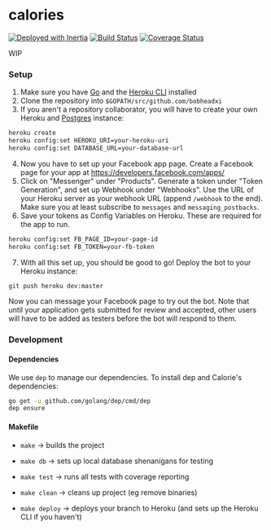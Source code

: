 # calories
[![Deployed with Inertia](https://img.shields.io/badge/Deploying%20with-Inertia-blue.svg)](https://github.com/ubclaunchpad/inertia) [![Build Status](https://travis-ci.org/bobheadxi/calories.svg?branch=dev)](https://travis-ci.org/bobheadxi/calories) [![Coverage Status](https://coveralls.io/repos/github/bobheadxi/calories/badge.svg?branch=31-unit-tests)](https://coveralls.io/github/bobheadxi/calories?branch=31-unit-tests)

WIP

### Setup
1. Make sure you have [Go](https://golang.org/doc/install) and the [Heroku CLI](https://devcenter.heroku.com/articles/heroku-cli#download-and-install) installed
2. Clone the repository into `$GOPATH/src/github.com/bobheadxi`
3. If you aren't a repository collaborator, you will have to create your own Heroku and [Postgres](https://devcenter.heroku.com/categories/heroku-postgres) instance:
```bash
heroku create
heroku config:set HEROKU_URI=your-heroku-uri
heroku config:set DATABASE_URL=your-database-url
```
4. Now you have to set up your Facebook app page. Create a Facebook page for your app at https://developers.facebook.com/apps/
5. Click on "Messenger" under "Products". Generate a token under "Token Generation", and set up Webhook under "Webhooks". Use the URL of your Heroku server as your webhook URL (append `/webhook` to the end). Make sure you at least subscribe to `messages` and `messaging_postbacks`.
6. Save your tokens as Config Variables on Heroku. These are required for the app to run.
```bash
heroku config:set FB_PAGE_ID=your-page-id
heroku config:set FB_TOKEN=your-fb-token
```
7. With all this set up, you should be good to go! Deploy the bot to your Heroku instance: 
```bash
git push heroku dev:master
```
Now you can message your Facebook page to try out the bot. Note that until your application gets submitted for review and accepted, other users will have to be added as testers before the bot will respond to them.

### Development

#### Dependencies

We use `dep` to manage our dependencies. To install dep and Calorie's dependencies:

```bash
go get -u github.com/golang/dep/cmd/dep
dep ensure
```

#### Makefile
- `make` -> builds the project

- `make db` -> sets up local database shenanigans for testing

- `make test` -> runs all tests with coverage reporting

- `make clean` -> cleans up project (eg remove binaries)

- `make deploy` -> deploys your branch to Heroku (and sets up the Heroku CLI if you haven't)
